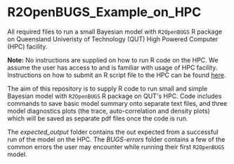 # R2OpenBUGS_Example_on_HPC

All required files to run a small Bayesian model with ``R2OpenBUGS`` R package on Queensland Univeristy of Technology (QUT) High Powered Computer (HPC) facility.

**Note:** No instructions are supplied on how to run R code on the HPC. We assume the user has access to and is familiar with usage of HPC facility. Instructions on how to submit an R script file to the HPC can be found [here](https://gist.github.com/brfitzpatrick/132cedf8206ef45abe41f3552819a909).

The aim of this repository is to supply R code to run small and simple Bayesian model with ``R2OpenBUGS`` R package on QUT's HPC. Code includes commands to save basic model summary onto separate text files, and three model diagnostics plots (the trace, auto-correlation and density plots) which will be saved as separate pdf files once the code is run.

The *expected_output* folder contains the out expected from a successful run of the model on the HPC. The *BUGS-errors* folder contains a few of the common errors the user may encounter while running their first ``R2OpenBUGS`` model.
